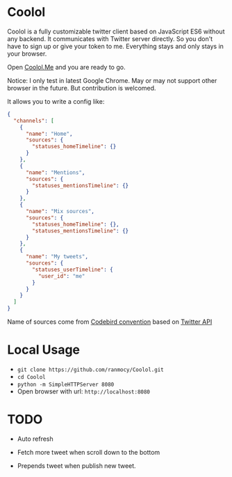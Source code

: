 # Coolol

Coolol is a fully customizable twitter client based on JavaScript ES6 without any backend. It communicates with Twitter server directly. So you don't have to sign up or give your token to me. Everything stays and only stays in your browser.

Open [Coolol.Me](http://coolol.me) and you are ready to go.

Notice: I only test in latest Google Chrome. May or may not support other browser in the future. But contribution is welcomed.

It allows you to write a config like:

```json
{
  "channels": [
    {
      "name": "Home",
      "sources": {
        "statuses_homeTimeline": {}
      }
    },
    {
      "name": "Mentions",
      "sources": {
        "statuses_mentionsTimeline": {}
      }
    },
    {
      "name": "Mix sources",
      "sources": {
        "statuses_homeTimeline": {},
        "statuses_mentionsTimeline": {}
      }
    },
    {
      "name": "My tweets",
      "sources": {
        "statuses_userTimeline": {
          "user_id": "me"
        }
      }
    }
  ]
}
```

Name of sources come from [Codebird convention][codebirdMapping] based on [Twitter API][twitterApi]


# Local Usage

* `git clone https://github.com/ranmocy/Coolol.git`
* `cd Coolol`
* `python -m SimpleHTTPServer 8080`
* Open browser with url: `http://localhost:8080`


# TODO

* Auto refresh
* Fetch more tweet when scroll down to the bottom
* Prepends tweet when publish new tweet.

   [codebirdMapping]: https://github.com/jublonet/codebird-js#mapping-api-methods-to-codebird-function-calls (Codebird API Mapping)
   [twitterApi]: https://dev.twitter.com/rest/public (Twitter REST API)
